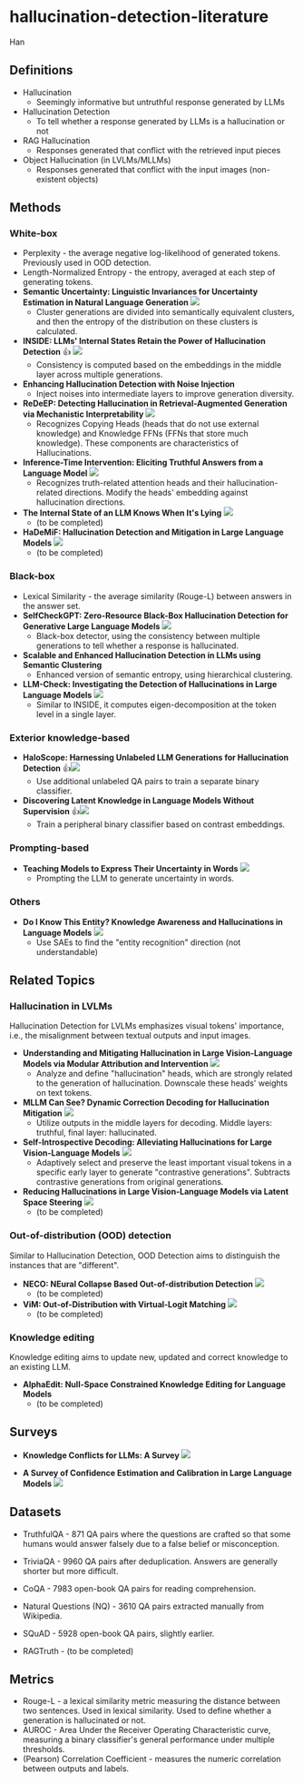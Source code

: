 # hallucination-detection-literature
Han

## Definitions

- Hallucination
  - Seemingly informative but untruthful response generated by LLMs
- Hallucination Detection
  - To tell whether a response generated by LLMs is a hallucination or not
- RAG Hallucination
  - Responses generated that conflict with the retrieved input pieces
- Object Hallucination (in LVLMs/MLLMs)
  - Responses generated that conflict with the input images (non-existent objects)

## Methods

### White-box

- Perplexity - the average negative log-likelihood of generated tokens. Previously used in OOD detection.
- Length-Normalized Entropy - the entropy, averaged at each step of generating tokens.
- **Semantic Uncertainty: Linguistic Invariances for Uncertainty Estimation in Natural Language Generation** ![](https://img.shields.io/badge/ICLR2023-blue)
  - Cluster generations are divided into semantically equivalent clusters, and then the entropy of the distribution on these clusters is calculated.
- **INSIDE: LLMs' Internal States Retain the Power of Hallucination Detection** 👍 ![](https://img.shields.io/badge/ICLR2024-blue)
  - Consistency is computed based on the embeddings in the middle layer across multiple generations.
- **Enhancing Hallucination Detection with Noise Injection**
  - Inject noises into intermediate layers to improve generation diversity.
- **ReDeEP: Detecting Hallucination in Retrieval-Augmented Generation via Mechanistic Interpretability** ![](https://img.shields.io/badge/ICLR2025_Spotlight-blue)
  - Recognizes Copying Heads (heads that do not use external knowledge) and Knowledge FFNs (FFNs that store much knowledge). These components are characteristics of Hallucinations.
- **Inference-Time Intervention: Eliciting Truthful Answers from a Language Model** ![](https://img.shields.io/badge/NeurIPS2023_Spotlight-blue)
  - Recognizes truth-related attention heads and their hallucination-related directions. Modify the heads' embedding against hallucination directions.
- **The Internal State of an LLM Knows When It's Lying** ![](https://img.shields.io/badge/EMNLP2023_findings-blue)
  - (to be completed)
- **HaDeMiF: Hallucination Detection and Mitigation in Large Language Models** ![](https://img.shields.io/badge/ICLR2025-blue)
  - (to be completed)

### Black-box

- Lexical Similarity - the average similarity (Rouge-L) between answers in the answer set.
- **SelfCheckGPT: Zero-Resource Black-Box Hallucination Detection for Generative Large Language Models** ![](https://img.shields.io/badge/EMNLP2023-blue)
  - Black-box detector, using the consistency between multiple generations to tell whether a response is hallucinated.
- **Scalable and Enhanced Hallucination Detection in LLMs using Semantic Clustering**
  - Enhanced version of semantic entropy, using hierarchical clustering.
- **LLM-Check: Investigating the Detection of Hallucinations in Large Language Models** ![](https://img.shields.io/badge/NeurIPS2024-blue)
  - Similar to INSIDE, it computes eigen-decomposition at the token level in a single layer.

### Exterior knowledge-based

- **HaloScope: Harnessing Unlabeled LLM Generations for Hallucination Detection** 👍![](https://img.shields.io/badge/NeurIPS2024_Spotlight-blue)
  - Use additional unlabeled QA pairs to train a separate binary classifier.
- **Discovering Latent Knowledge in Language Models Without Supervision** 👍![](https://img.shields.io/badge/ICLR2023_Spotlight-blue)
  - Train a peripheral binary classifier based on contrast embeddings.

### Prompting-based

- **Teaching Models to Express Their Uncertainty in Words** ![](https://img.shields.io/badge/TMLR2022-blue)
  - Prompting the LLM to generate uncertainty in words.

### Others

- **Do I Know This Entity? Knowledge Awareness and Hallucinations in Language Models** ![](https://img.shields.io/badge/ICLR2025-blue)
  - Use SAEs to find the "entity recognition" direction (not understandable)

## Related Topics

### Hallucination in LVLMs

Hallucination Detection for LVLMs emphasizes visual tokens' importance, i.e., the misalignment between textual outputs and input images.

- **Understanding and Mitigating Hallucination in Large Vision-Language Models via Modular Attribution and Intervention** ![](https://img.shields.io/badge/ICLR2025-blue)
  - Analyze and define "hallucination" heads, which are strongly related to the generation of hallucination. Downscale these heads' weights on text tokens.
- **MLLM Can See? Dynamic Correction Decoding for Hallucination Mitigation** ![](https://img.shields.io/badge/ICLR2025-blue)
  - Utilize outputs in the middle layers for decoding. Middle layers: truthful, final layer: hallucinated.
- **Self-Introspective Decoding: Alleviating Hallucinations for Large Vision-Language Models** ![](https://img.shields.io/badge/ICLR2025-blue)
  - Adaptively select and preserve the least important visual tokens in a specific early layer to generate "contrastive generations". Subtracts contrastive generations from original generations.
- **Reducing Hallucinations in Large Vision-Language Models via Latent Space Steering** ![](https://img.shields.io/badge/ICLR2025_Spotlight-blue)
  - (to be completed)

### Out-of-distribution (OOD) detection

Similar to Hallucination Detection, OOD Detection aims to distinguish the instances that are "different".

- **NECO: NEural Collapse Based Out-of-distribution Detection** ![](https://img.shields.io/badge/ICLR2024-blue)
  - (to be completed)
- **ViM: Out-of-Distribution with Virtual-Logit Matching** ![](https://img.shields.io/badge/CVPR2022-blue)
  - (to be completed)

### Knowledge editing

Knowledge editing aims to update new, updated and correct knowledge to an existing LLM.

- **AlphaEdit: Null-Space Constrained Knowledge Editing for Language Models**
  - (to be completed)

## Surveys

- **Knowledge Conflicts for LLMs: A Survey** ![](https://img.shields.io/badge/EMNLP2024-blue)

- **A Survey of Confidence Estimation and Calibration in Large Language Models** ![](https://img.shields.io/badge/NAACL2024-blue)

## Datasets

- TruthfulQA - 871 QA pairs where the questions are crafted so that some humans would answer falsely due to a false belief or misconception.
- TriviaQA - 9960 QA pairs after deduplication. Answers are generally shorter but more difficult.
- CoQA - 7983 open-book QA pairs for reading comprehension.
- Natural Questions (NQ) - 3610 QA pairs extracted manually from Wikipedia.
- SQuAD - 5928 open-book QA pairs, slightly earlier.

- RAGTruth - (to be completed)

## Metrics

- Rouge-L - a lexical similarity metric measuring the distance between two sentences. Used in lexical similarity. Used to define whether a generation is hallucinated or not.
- AUROC - Area Under the Receiver Operating Characteristic curve, measuring a binary classifier's general performance under multiple thresholds.
- (Pearson) Correlation Coefficient - measures the numeric correlation between outputs and labels.
